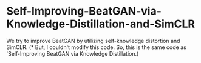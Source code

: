 # Self-Improving-BeatGAN-via-Knowledge-Distillation-and-SimCLR
We try to improve BeatGAN by utilizing self-knowledge distortion and SimCLR.
(* But, I couldn't modify this code. So, this is the same code as 'Self-Improving BeatGAN via Knowledge Distillation.)
